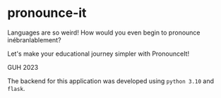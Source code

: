 # pronounce-it
Languages are so weird! How would you even begin to pronounce inébranlablement? 

Let's make your educational journey simpler with PronounceIt! 

GUH 2023 

The backend for this application was developed using `python 3.10` and `flask`.
